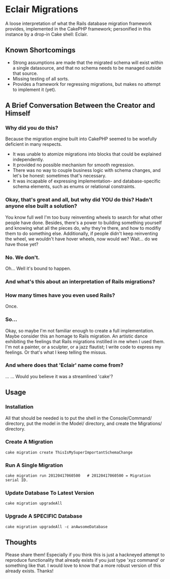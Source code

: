 Eclair Migrations
=================

A loose interpretation of what the Rails database migration framework provides, implemented in the CakePHP framework; personified in this instance by a drop-in Cake shell: Eclair.

Known Shortcomings
------------------

* Strong assumptions are made that the migrated schema will exist within a single datasource, and that no schema needs to be managed outside that source.
* Missing testing of all sorts.
* Provides a framework for regressing migrations, but makes no attempt to implement it (yet).

A Brief Conversation Between the Creator and Himself
----------------------------------------------------

### Why did you do this?

Because the migration engine built into CakePHP seemed to be woefully deficient in many respects.

* It was unable to atomize migrations into blocks that could be explained independently.
* It provided no possible mechanism for smooth regression.
* There was no way to couple business logic with schema changes, and let's be honest: sometimes that's necessary.
* It was incapable of expressing implementation- and database-specific schema elements, such as enums or relational constraints.

### Okay, that's great and all, but why did YOU do this? Hadn't anyone else built a solution?

You know full well I'm too busy reinventing wheels to search for what other people have done. Besides, there's a power to building something yourself and knowing what all the pieces do, why they're there, and how to modifiy them to do something else. Additionally, if people didn't keep reinventing the wheel, we wouldn't have hover wheels, now would we? Wait... do we have those yet?

### No. We don't.

Oh... Well it's bound to happen.

### And what's this about an interpretation of Rails migrations?
### How many times have you even used Rails?

Once.

### So...

Okay, so maybe I'm not familiar enough to create a full implementation. Maybe consider this an homage to Rails migration. An artistic dance exhibiting the feelings that Rails migrations instilled in me when I used them. I'm not a painter, or a sculpter, or a jazz flautist; I write code to express my feelings. Or that's what I keep telling the missus.

### And where does that 'Eclair' name come from?

...
...
Would you believe it was a streamlined 'cake'?

Usage
-----

### Installation

All that should be needed is to put the shell in the Console/Command/ directory, put the model in the Model/ directory, and create the Migrations/ directory.

### Create A Migration

    cake migration create ThisIsMySuperImportantSchemaChange

### Run A Single Migration

    cake migration run 20120417060500   # 20120417060500 = Migration serial ID.

### Update Database To Latest Version

    cake migration upgradeAll

### Upgrade A SPECIFIC Database

    cake migration upgradeAll -c anAwsomeDatabase

Thoughts
--------

Please share them! Especially if you think this is just a hackneyed attempt to reproduce functionality that already exists if you just type 'xyz command' or something like that. I would love to know that a more robust version of this already exists.
Thanks!